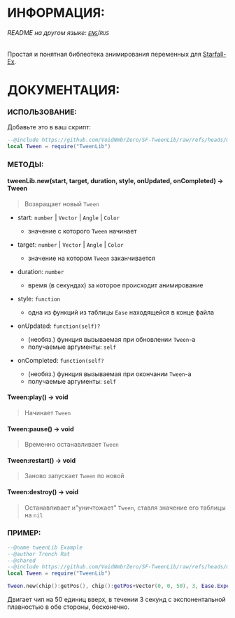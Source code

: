 # ИНФОРМАЦИЯ:

###### README на другом языке: [`ENG`](https://github.com/VoidNmbrZero/SF-TweenLib/blob/main/README_RU.md)/`RUS`

Простая и понятная библеотека анимирования переменных для [Starfall-Ex](https://github.com/thegrb93/StarfallEx).

# ДОКУМЕНТАЦИЯ:

### ИСПОЛЬЗОВАНИЕ: 

Добавьте это в ваш скрипт:
```lua
--@include https://github.com/VoidNmbrZero/SF-TweenLib/raw/refs/heads/main/tweenlib.lua as TweenLib
local Tween = require("TweenLib")
```

### МЕТОДЫ:

#### tweenLib.new(start, target, duration, style, onUpdated, onCompleted) -> Tween
> Возвращает новый `Tween`

+ start: `number` | `Vector` | `Angle` | `Color`
  + значение с которого `Tween` начинает

+ target: `number` | `Vector` | `Angle` | `Color`
  + значение на котором `Tween` заканчивается

+ duration: `number`
  + время (в секундах) за которое происходит анимирование

+ style: `function`
  + одна из функций из таблицы `Ease` находящейся в конце файла
  
+ onUpdated: `function(self)?`
  + (необяз.) функция вызываемая при обновлении `Tween`-а
  + получаемые аргументы: `self`
  
+ onCompleted: `function(self?`
  + (необяз.) функция вызываемая при окончании `Tween`-а
  + получаемые аргументы: `self`

#### Tween:play() -> void
> Начинает `Tween`

#### Tween:pause() -> void
> Временно останавливает `Tween`

#### Tween:restart() -> void
> Заново запускает `Tween` по новой

#### Tween:destroy() -> void
> Останавливает и"уничтожает" `Tween`, ставля значение его таблицы на `nil`

### ПРИМЕР:

```lua
--@name tweenLib Example
--@author Trench Rat
--@shared
--@include https://github.com/VoidNmbrZero/SF-TweenLib/raw/refs/heads/main/tweenlib.lua as TweenLib
local Tween = require("TweenLib")

Tween.new(chip():getPos(), chip():getPos+Vector(0, 0, 50), 3, Ease.Expo.InOut, function(self) chip():setPos(self.value) end, function(self) self:restart() end):play()
```
Двигает чип на 50 единиц вверх, в течении 3 секунд с экспонентальной плавностью в обе стороны, бесконечно.
